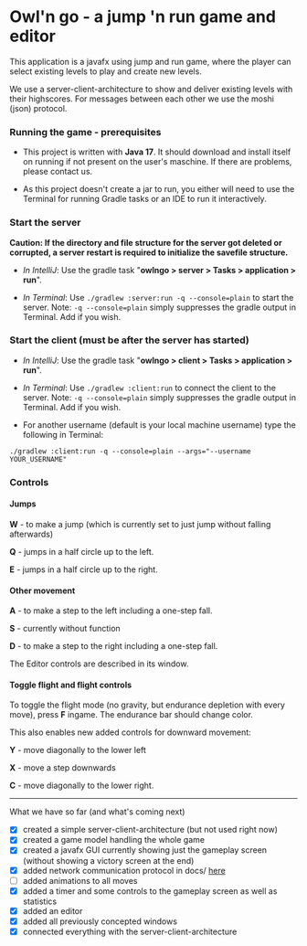 # Owl'n go - a jump 'n run game and editor

This application is a javafx using jump and run game, where the player can select existing levels to
play and create new levels.

We use a server-client-architecture to show and deliver existing levels with their highscores. For
messages between each other we use the moshi (json) protocol.

### Running the game - prerequisites

- This project is written with __Java 17__. It should download and install itself on running if not
  present on the user's maschine. If there are problems, please contact us.

- As this project doesn't create a jar to run, you either will need to use the Terminal for running
  Gradle tasks or an IDE to run it interactively.

### Start the server

__Caution: If the directory and file structure for the server got deleted or corrupted, a server
restart is required to initialize the savefile structure.__

- *In IntelliJ*: Use the gradle task "**owlngo > server > Tasks >
  application > run**".


- *In Terminal*: Use `./gradlew :server:run -q --console=plain` to start the server.
  Note: `-q --console=plain` simply suppresses the gradle output in Terminal. Add if you wish.

### Start the client (must be after the server has started)

- *In IntelliJ*: Use the gradle task "**owlngo > client > Tasks >
  application > run**".


- *In Terminal*: Use `./gradlew :client:run` to connect the client to the server.
  Note: `-q --console=plain` simply suppresses the gradle output in Terminal. Add if you wish.

- For another username (default is your local machine username) type the following in Terminal:

```
./gradlew :client:run -q --console=plain --args="--username YOUR_USERNAME"
```

### Controls

#### Jumps

**W** - to make a jump (which is currently set to just jump without falling afterwards)

**Q** - jumps in a half circle up to the left.

**E** - jumps in a half circle up to the right.

#### Other movement

**A** - to make a step to the left including a one-step fall.

**S** - currently without function

**D** - to make a step to the right including a one-step fall.

The Editor controls are described in its window.

#### Toggle flight and flight controls

To toggle the flight mode (no gravity, but endurance depletion with every move), press **F**
ingame. The endurance bar should change color.

This also enables new added controls for downward movement:

**Y** - move diagonally to the lower left

**X** - move a step downwards

**C** - move diagonally to the lower right.

***

What we have so far (and what's coming next)

- [x] created a simple server-client-architecture (but not used right now)
- [x] created a game model handling the whole game
- [x] created a javafx GUI currently showing just the gameplay screen (without showing a victory
  screen at the end)
- [x] added network communication protocol in docs/ [here](docs/network_communication_protocol.md)
- [ ] added animations to all moves
- [x] added a timer and some controls to the gameplay screen as well as statistics
- [x] added an editor
- [x] added all previously concepted windows
- [x] connected everything with the server-client-architecture
